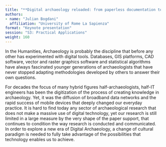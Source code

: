 ```yaml
---
title: "**Digital archaeology reloaded: from paperless documentation towards a data-driven open science**"
authors:
- name: "Julian Bogdani"
  affiliation: "University of Rome La Sapienza"
format: "Keynote presentation"
session: "S3: Practical Applications"
weight: 160
---
```


In the Humanities, Archaeology is probably the discipline that before any other has experimented with digital tools. Databases, GIS platforms, CAD software, vector and raster graphics software and statistical algorithms have always fascinated younger generations of archaeologists that have never stopped adapting methodologies developed by others to answer their own questions.

For decades the focus of many hybrid figures half-archaeologists, half-IT engineers has been the digitization of the process of creating knowledge in archaeology. Yet, it was the diffusion of broadband data networks and the rapid success of mobile devices that deeply changed our everyday practice. It is hard to find today any sector of archaeological research that does not make a massive use of digital technology, yet our research is still limited in a large measure by the very shape of the paper support, that continues to condition the way research is conducted and communicated. In order to explore a new era of Digital Archaeology, a change of cultural paradigm is needed to fully take advantage of the possibilities that technology enables us to achieve.

